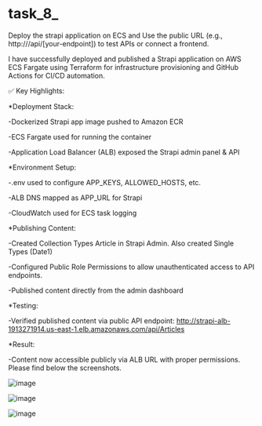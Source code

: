 # task_8_

Deploy the strapi application on ECS and Use the public URL (e.g., http://<alb-dns-name>/api/[your-endpoint]) to test APIs or connect a frontend.

I have successfully deployed and published a Strapi application on AWS ECS Fargate using Terraform for infrastructure provisioning and GitHub Actions for CI/CD automation.

✅ Key Highlights:

*Deployment Stack:

-Dockerized Strapi app image pushed to Amazon ECR

-ECS Fargate used for running the container

-Application Load Balancer (ALB) exposed the Strapi admin panel & API

*Environment Setup:

-.env used to configure APP_KEYS, ALLOWED_HOSTS, etc.

-ALB DNS mapped as APP_URL for Strapi

-CloudWatch used for ECS task logging

*Publishing Content:

-Created Collection Types Article in Strapi Admin. Also created Single Types (Date1)

-Configured Public Role Permissions to allow unauthenticated access to API endpoints.

-Published content directly from the admin dashboard

*Testing:

-Verified published content via public API endpoint: http://strapi-alb-1913271914.us-east-1.elb.amazonaws.com/api/Articles

*Result:

-Content now accessible publicly via ALB URL with proper permissions. Please find below the screenshots. 

![image](https://github.com/user-attachments/assets/8cadfd97-c924-4bb6-af5c-9b51299c0a7b)


![image](https://github.com/user-attachments/assets/cb321539-f5c8-416f-b6db-1d2842eb741b)

![image](https://github.com/user-attachments/assets/de7ceb16-7287-4e60-b17b-ec1dd39973f2)

